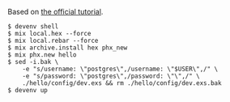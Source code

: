 Based on [the official tutorial](https://hexdocs.pm/phoenix/installation.html).

```shell-session
$ devenv shell
$ mix local.hex --force
$ mix local.rebar --force
$ mix archive.install hex phx_new
$ mix phx.new hello
$ sed -i.bak \
    -e "s/username: \"postgres\",/username: \"$USER\",/" \
    -e "s/password: \"postgres\",/password: \"\",/" \
    ./hello/config/dev.exs && rm ./hello/config/dev.exs.bak
$ devenv up
```

